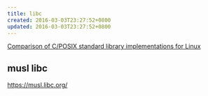 ```yaml
---
title: libc
created: 2016-03-03T23:27:52+0800
updated: 2016-03-03T23:27:52+0800
---
```



[Comparison of C/POSIX standard library implementations for Linux](https://www.etalabs.net/compare_libcs.html)

## musl libc

https://musl.libc.org/

